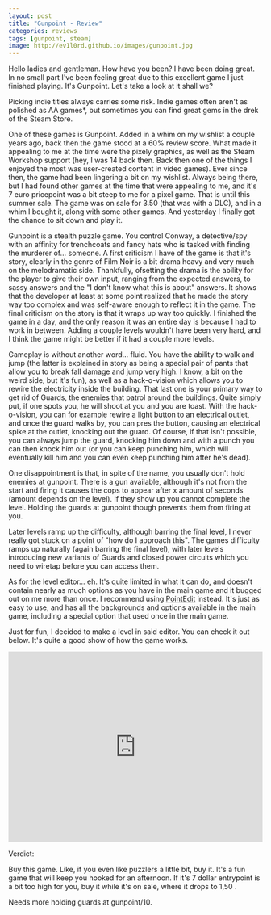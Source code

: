 ```yaml
---
layout: post
title: "Gunpoint - Review"
categories: reviews
tags: [gunpoint, steam]
image: http://ev1l0rd.github.io/images/gunpoint.jpg
---
```


Hello ladies and gentleman. How have you been? I have been doing great. In no small part I've been feeling great due to this excellent game I just finished playing. It's Gunpoint. Let's take a look at it shall we?

Picking indie titles always carries some risk. Indie games often aren't as polished as AA games*, but sometimes you can find great gems in the drek of the Steam Store.

One of these games is Gunpoint. Added in a whim on my wishlist a couple years ago, back then the game stood at a 60% review score. What made it appealing to me at the time were the pixely graphics, as well as the Steam Workshop support (hey, I was 14 back then. Back then one of the things I enjoyed the most was user-created content in video games). Ever since then, the game had been lingering a bit on my wishlist. Always being there, but I had found other games at the time that were appealing to me, and it's 7 euro pricepoint was a bit steep to me for a pixel game. That is until this summer sale. The game was on sale for 3.50 (that was with a DLC), and in a whim I bought it, along with some other games. And yesterday I finally got the chance to sit down and play it.

Gunpoint is a stealth puzzle game. You control Conway, a detective/spy with an affinity for trenchcoats and fancy hats who is tasked with finding the murderer of... someone. A first criticism I have of the game is that it's story, clearly in the genre of Film Noir is a bit drama heavy and very much on the melodramatic side. Thankfully, ofsetting the drama is the ability for the player to give their own input, ranging from the expected answers, to sassy answers and the "I don't know what this is about" answers. It shows that the developer at least at some point realized that he made the story way too complex and was self-aware enough to reflect it in the game. The final criticism on the story is that it wraps up way too quickly. I finished the game in a day, and the only reason it was an entire day is because I had to work in between. Adding a couple levels wouldn't have been very hard, and I think the game might be better if it had a couple more levels.

Gameplay is without another word... fluid. You have the ability to walk and jump (the latter is explained in story as being a special pair of pants that allow you to break fall damage and jump very high. I know, a bit on the weird side, but it's fun), as well as a hack-o-vision which allows you to rewire the electricity inside the building. That last one is your primary way to get rid of Guards, the enemies that patrol around the buildings. Quite simply put, if one spots you, he will shoot at you and you are toast. With the hack-o-vision, you can for example rewire a light button to an electrical outlet, and once the guard walks by, you can pres the button, causing an electrical spike at the outlet, knocking out the guard. Of course, if that isn't possible, you can always jump the guard, knocking him down and with a punch you can then knock him out (or you can keep punching him, which will eventually kill him and you can even keep punching him after he's dead).

One disappointment is that, in spite of the name, you usually don't hold enemies at gunpoint. There is a gun available, although it's not from the start and firing it causes the cops to appear after x amount of seconds (amount depends on the level). If they show up you cannot complete the level. Holding the guards at gunpoint though prevents them from firing at you.

Later levels ramp up the difficulty, although barring the final level, I never really got stuck on a point of "how do I approach this". The games difficulty ramps up naturally (again barring the final level), with later levels introducing new variants of Guards and closed power circuits which you need to wiretap before you can access them.

As for the level editor... eh. It's quite limited in what it can do, and doesn't contain nearly as much options as you have in the main game and it bugged out on me more than once. I recommend using [PointEdit](https://steamcommunity.com/app/206190/discussions/0/864971139146390709/) instead. It's just as easy to use, and has all the backgrounds and options available in the main game, including a special option that used once in the main game.

Just for fun, I decided to make a level in said editor. You can check it out below. It's quite a good show of how the game works.

<div style="position:relative;height:0;padding-bottom:75.0%"><iframe src="https://www.youtube.com/embed/00MAamnhAtA?rel=0?ecver=2" width="480" height="360" frameborder="0" style="position:absolute;width:100%;height:100%;left:0" allowfullscreen></iframe></div>

Verdict:

Buy this game. Like, if you even like puzzlers a little bit, buy it. It's a fun game that will keep you hooked for an afternoon. If it's 7 dollar entrypoint is a bit too high for you, buy it while it's on sale, where it drops to 1,50 .

Needs more holding guards at gunpoint/10.
